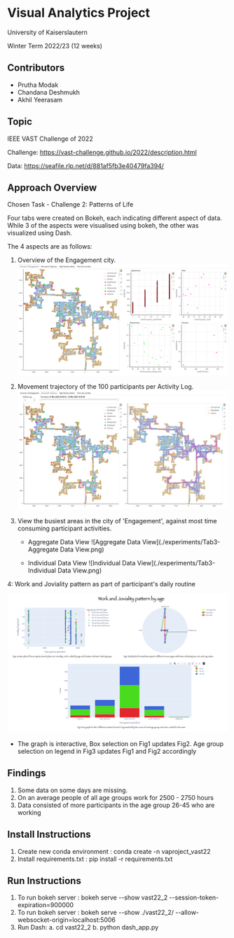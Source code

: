 # Visual Analytics Project

University of Kaiserslautern

Winter Term 2022/23 (12 weeks)

## Contributors

- Prutha Modak
- Chandana Deshmukh
- Akhil Yeerasam

## Topic

IEEE VAST Challenge of 2022

Challenge: https://vast-challenge.github.io/2022/description.html

Data: https://seafile.rlp.net/d/881af5fb3e40479fa394/

## Approach Overview

Chosen Task - Challenge 2: Patterns of Life

Four tabs were created on Bokeh, each indicating different aspect of data. While 3 of the aspects were visualised using bokeh, the other was visualized using Dash. 

The 4 aspects are as follows:
1. Overview of the Engagement city.
    ![Overview of the Engagement city](./experiments/Overview_of_engagement.png)

2. Movement trajectory of the 100 participants per Activity Log.
    ![Movement trajectory](./experiments/Movement_Trajectory.png)

3. View the busiest areas in the city of 'Engagement', against most time consuming participant activities.
    - Aggregate Data View
    ![Aggregate Data View](./experiments/Tab3-Aggregate Data View.png)
    
    - Individual Data View
    ![Individual Data View](./experiments/Tab3-Individual Data View.png)

4: Work and Joviality pattern as part of participant's daily routine

![Work and Joviality pattern Screenshot](./experiments/daily_pattern.png?raw=true "Work and Joviality pattern using Dash with graph interactions")

- The graph is interactive, Box selection on Fig1 updates Fig2. Age group selection on legend in Fig3 updates Fig1 and Fig2 accordingly

## Findings

1. Some data on some days are missing.
2. On an average people of all age groups work for 2500 - 2750 hours
3. Data consisted of more participants in the age group 26-45 who are working

## Install Instructions
1. Create new conda environment : conda create -n vaproject_vast22
2. Install requirements.txt : pip install -r requirements.txt

## Run Instructions
1. To run bokeh server : bokeh serve --show vast22_2 --session-token-expiration=900000
2. To run bokeh server : bokeh serve --show ./vast22_2/ --allow-websocket-origin=localhost:5006 
3. Run Dash: a. cd vast22_2  b. python dash_app.py
